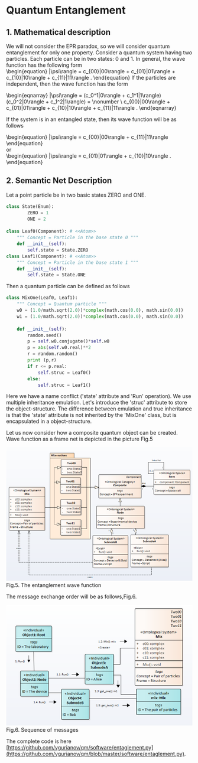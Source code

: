# Quantum Entanglement
<!---

-->
## 1. Mathematical description
We will not consider the EPR paradox, so we will consider quantum entanglement for only one property. Consider a quantum system having two particles. Each particle can be in two states: 0 and 1. In general, the wave function has the following form  
\begin{equation}
	|\psi\rangle = c_{00}|00\rangle   + c_{01}|01\rangle + c_{10}|10\rangle + c_{11}|11\rangle .
\end{equation}
If the particles are independent, then the wave function has the form  

\begin{eqnarray}
	|\psi\rangle = (c_0^1|0\rangle   + c_1^1|1\rangle)(c_0^2|0\rangle   + c_1^2|1\rangle) = \nonumber \\
	c_{00}|00\rangle   + c_{01}|01\rangle + c_{10}|10\rangle + c_{11}|11\rangle .
\end{eqnarray}  

If the system is in an entangled state, then its wave function will be as follows  

\begin{equation}
	|\psi\rangle = c_{00}|00\rangle   +  c_{11}|11\rangle
\end{equation}  
or  
\begin{equation}
	|\psi\rangle =  c_{01}|01\rangle + c_{10}|10\rangle .
\end{equation}  

## 2. Semantic Net Description
Let a point particle be in two basic states ZERO and ONE.  
``` python
class State(Enum):
        ZERO = 1
        ONE = 2

class Leaf0(Component): # <<Atom>>
    """ Concept = Particle in the base state 0 """
    def __init__(self):
        self.state = State.ZERO
class Leaf1(Component): # <<Atom>>
    """ Concept = Particle in the base state 1 """
    def __init__(self):
        self.state = State.ONE

```  
Then a quantum particle can be defined as follows
``` python
class MixOne(Leaf0, Leaf1):
    """ Concept = Quantum particle """
    w0 = (1.0/math.sqrt(2.0))*complex(math.cos(0.0), math.sin(0.0))
    w1 = (1.0/math.sqrt(2.0))*complex(math.cos(0.0), math.sin(0.0))
    
    def __init__(self):
        random.seed()
        p = self.w0.conjugate()*self.w0
        p = abs(self.w0.real)**2
        r = random.random()
        print (p,r)
        if r <= p.real:
            self.struc = Leaf0() 
        else:
            self.struc = Leaf1() 
```  
Here we have a name conflict ('state' attribute and 'Run' operation). We use multiple inheritance emulation. Let's introduce the 'struc' attribute to store the object-structure. The difference between emulation and true inheritance is that the 'state' attribute is not inherited by the 'MixOne' class, but is encapsulated in a object-structure.  


Let us now consider how a composite quantum object can be created.
Wave function as a frame net is depicted in the picture Fig.5

![Image](entanglement_1.png)
Fig.5. The entanglement wave function

The message exchange order will be as follows,Fig.6.

![Image](entanglement_2.png)  
Fig.6. Sequence of messages  
  
The complete code is here [https://github.com/vgurianov/qm/software/entaglement.py](https://github.com/vgurianov/qm/blob/master/software/entaglement.py).
